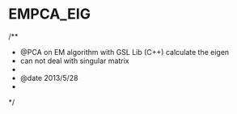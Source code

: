 EMPCA_EIG
=======
/**
* @PCA on EM algorithm with GSL Lib (C++)  calculate the eigen
* can not deal with singular matrix
* 
* @date 2013/5/28
* 
*/

